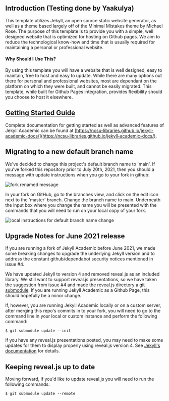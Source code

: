 ## Introduction (Testing done by Yaakulya)
This template utilizes Jekyll, an open source static website generator, as well as a theme based largely off of the Minimal Mistakes theme by Michael Rose. The purpose of this template is to provide you with a simple, well designed website that is optimized for hosting on Github pages. We aim to reduce the technological know-how and time that is usually required for maintaining a personal or professional website.

#### Why Should I Use This?
By using this template you will have a website that is well designed, easy to maintain, free to host and easy to update. While there are many options out there for personal and professional websites, most are dependant on the platform on which they were built, and cannot be easily migrated. This template, while built for Github Pages integration, provides flexibility should you choose to host it elsewhere.

## [Getting Started Guide](https://ncsu-libraries.github.io/jekyll-academic-docs/)
Complete documentation for getting started as well as advanced features of Jekyll Academic can be found at [https://ncsu-libraries.github.io/jekyll-academic-docs/](https://ncsu-libraries.github.io/jekyll-academic-docs/).

## Migrating to a new default branch name
We've decided to change this project's default branch name to 'main'.  If you've forked this repository prior to July 20th, 2021, then you should a message with update instructions when you go to your fork in github: 

![fork renamed message](https://user-images.githubusercontent.com/3514165/126372022-ae4c07fa-dec7-427c-a4b5-cdd73aec75eb.png)

In your fork on GitHub, go to the branches view, and click on the edit icon next to the 'master' branch.  Change the branch name to main.  Underneath the input box where you change the name you will be presented with the commands that you will need to run on your local copy of your fork.

![local instructions for default branch name change ](https://user-images.githubusercontent.com/3514165/126372635-208fbc4b-698e-4938-bdae-5ff19eed2c96.png)


## Upgrade Notes for June 2021 release
If you are running a fork of Jekyll Academic before June 2021, we made some breaking changes to upgrade the underlying Jekyll version and to address the constant github/dependabot security notices mentioned in issue #4.

We have updated Jekyll to version 4 and removed reveal.js as an included library. We still want to support reveal.js presentations, so we have taken the suggestion from issue #4 and made the reveal.js directory a [git submodule](https://git-scm.com/book/en/v2/Git-Tools-Submodules). If you are running Jekyll Academic as a Github Page, this should hopefully be a minor change.

If, however, you are running Jekyll Academic locally or on a custom server, after merging this repo's commits in to your fork, you will need to go to the command line in your local or custom instance and perform the following command:

  `$ git submodule update --init`

If you have any reveal.js presentations posted, you may need to make some updates for them to display properly using reveal.js version 4.  See [Jekyll's documentation](https://revealjs.com/upgrading/) for details.

## Keeping reveal.js up to date
Moving forward, if you'd like to update reveal.js you will need to run the following commands:

  `$ git submodule update --remote`

